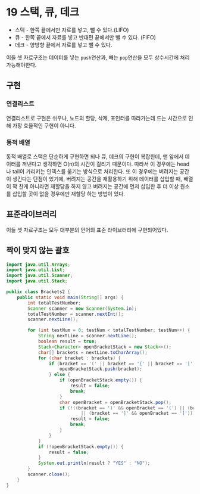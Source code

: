 # 19 스택, 큐, 데크

- 스택 - 한쪽 끝에서만 자료를 넣고, 뺄 수 있다.(LIFO)
- 큐 - 한쪽 끝에서 자료를 넣고 반대편 끝에서만 뺄 수 있다. (FIFO)
- 데크 - 양방향 끝에서 자료를 넣고 뺄 수 있다.

이들 셋 자료구조는 데이터를 넣는 `push`연산과, 빼는 `pop`연산을 모두 상수시간에 처리 가능해야한다.

## 구현

### 연결리스트

연결리스트로 구현은 쉬우나, 노드의 할당, 삭제, 포인터를 따라가는데 드는 시간으로 인해 가장 효율적인 구현이 아니다.

### 동적 배열

동적 배열로 스택은 단순하게 구현하면 되나 큐, 데크의 구현이 복잡한데, 맨 앞에서 데이터를 꺼낸다고 생각하면 O(n)의 시간이 걸리기 때문이다. 따라서 이 경우에는 head나 tail이 가리키는 인덱스를 옮기는 방식으로 처리한다. 또 이 경우에는 버려지는 공간이 생긴다는 단점이 있기에, 버려지는 공간을 재활용하기 위해 데이터를 삽입할 때, 배열이 꽉 찬게 아니라면 재할당을 하지 않고 버려지는 공간에 먼저 삽입한 후 더 이상 원소를 삽입할 곳이 없을 경우에만 재할당 하는 방법이 있다.

## 표준라이브러리

이들 셋 자료구조는 모두 대부분의 언어의 표준 라이브러리에 구현되어있다.

## 짝이 맞지 않는 괄호

```java
import java.util.Arrays;
import java.util.List;
import java.util.Scanner;
import java.util.Stack;

public class Brackets2 {
	public static void main(String[] args) {
		int totalTestNumber;
		Scanner scanner = new Scanner(System.in);
		totalTestNumber = scanner.nextInt();
		scanner.nextLine();

		for (int testNum = 0; testNum < totalTestNumber; testNum++) {
			String nextLine = scanner.nextLine();
			boolean result = true;
			Stack<Character> openBracketStack = new Stack<>();
			char[] brackets = nextLine.toCharArray();
			for (char bracket : brackets) {
				if (bracket == '(' || bracket == '{' || bracket == '[') {
					openBracketStack.push(bracket);
				} else {
					if (openBracketStack.empty()) {
						result = false;
						break;
					}
					char openBracket = openBracketStack.pop();
					if (!((bracket == ')' && openBracket == '(') || (bracket == '}' && openBracket == '{')
							|| (bracket == ']' && openBracket == ']'))) {
						result = false;
						break;
					}
				}
			}
			if (!openBracketStack.empty()) {
				result = false;
			}
			System.out.println(result ? "YES" : "NO");
		}
		scanner.close();
	}
}
```
